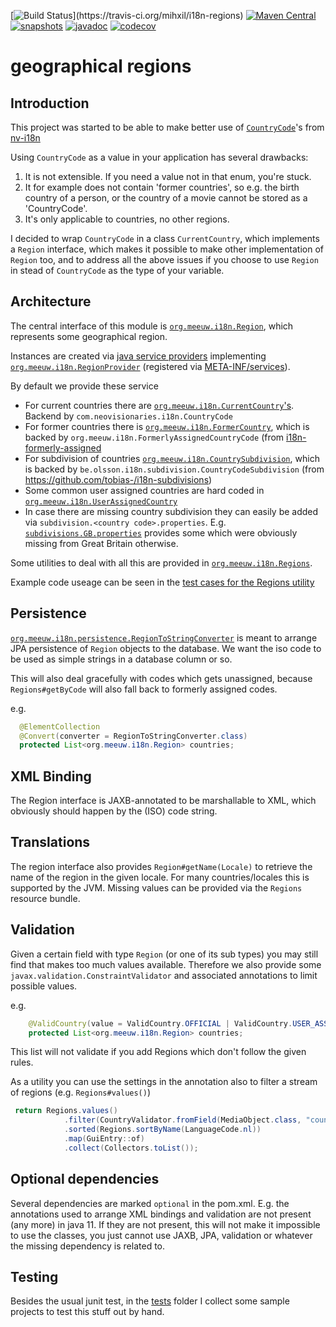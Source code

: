 [![Build Status](https://travis-ci.org/mihxil/i18n-regions.svg?)](https://travis-ci.org/mihxil/i18n-regions)
[![Maven Central](https://img.shields.io/maven-central/v/org.meeuw.i18n/i18n-regions.svg?label=Maven%20Central)](https://search.maven.org/search?q=g:%22org.meeuw.i18n%22)
[![snapshots](https://img.shields.io/nexus/s/https/oss.sonatype.org/org.meeuw.i18n/i18n-regions.svg)](https://oss.sonatype.org/content/repositories/staging/org/meeuw/i18n/)
[![javadoc](http://www.javadoc.io/badge/org.meeuw.i18n/i18n-regions.svg?color=blue)](http://www.javadoc.io/doc/org.meeuw.i18n/i18n-regions)
[![codecov](https://codecov.io/gh/mihxil/i18n-regions/branch/master/graph/badge.svg)](https://codecov.io/gh/mihxil/i18n-regions)


geographical regions
=============

Introduction
---
This project was started to be able to make better use of [`CountryCode`](https://github.com/TakahikoKawasaki/nv-i18n/blob/master/src/main/java/com/neovisionaries/i18n/CountryCode.java)'s from [nv-i18n](https://github.com/TakahikoKawasaki/nv-i18n)

Using `CountryCode` as a value in your application has several drawbacks:

1. It is not extensible. If you need a value not in that enum, you're stuck.
2. It for example does not contain 'former countries', so e.g. the birth country of a person, or the country of a movie cannot be stored as a 'CountryCode'.
3. It's only applicable to countries, no other regions.

I decided to wrap `CountryCode` in a class `CurrentCountry`, which implements a `Region` interface, which makes it possible to make other implementation of `Region` too, and to address all the above issues if you choose to use `Region` in stead of `CountryCode` as the type of your variable.


Architecture
---
The central interface of this module is [`org.meeuw.i18n.Region`](src/main/java/org/meeuw/i18n/Region.java), which represents some geographical region.

Instances are created via  [java service providers](https://www.baeldung.com/java-spi) implementing [`org.meeuw.i18n.RegionProvider`](src/main/java/org/meeuw/i18n/RegionProvider.java) (registered via [META-INF/services](src/main/resourcces/META-INF/services/org.meeuw.i18n.RegionProvider)).

By default we provide these service 

- For current countries there are [`org.meeuw.i18n.CurrentCountry`'s](src/main/java/org/meeuw/i18n/CurrentCountry.java). Backend by `com.neovisionaries.i18n.CountryCode`
- For former countries there is [`org.meeuw.i18n.FormerCountry`](src/main/java/org/meeuw/i18n/FormerCountry.java), which is backed by  `org.meeuw.i18n.FormerlyAssignedCountryCode` (from [i18n-formerly-assigned](https://github.com/mihxil/i18n-formerly-assigned)
- For subdivision of countries [`org.meeuw.i18n.CountrySubdivision`](src/main/java/org/meeuw/i18n/CountrySubdivision.java), which is backed by 
`be.olsson.i18n.subdivision.CountryCodeSubdivision` (from https://github.com/tobias-/i18n-subdivisions)
- Some common user assigned countries are  hard coded in [`org.meeuw.i18n.UserAssignedCountry`](src/main/java/org/meeuw/i18n/UserAssignedCountry.java)
- In case there are missing country subdivision they can easily be added via `subdivision.<country code>.properties`. E.g. [`subdivisions.GB.properties`](src/main/resources/subdivisions.GB.properties) provides some which were obviously missing from Great Britain otherwise.


Some utilities to deal with all this are provided in [`org.meeuw.i18n.Regions`](src/main/java/org/meeuw/i18n/Regions.java). 

Example code useage can be seen in the [test cases for the Regions utility](src/test/java/org/meeuw/i18n/RegionsTest.java)
 

Persistence
-----------
[`org.meeuw.i18n.persistence.RegionToStringConverter`](src/main/java/org/meeuw/i18n/persistence/.RegionToStringConverter.java) is meant to arrange JPA persistence of `Region` objects to the database. We want the iso code to be used as simple strings in a database column or so.

This will also deal gracefully with codes which gets unassigned, because `Regions#getByCode` will also fall back to formerly assigned codes.

e.g.
```java
  @ElementCollection
  @Convert(converter = RegionToStringConverter.class)
  protected List<org.meeuw.i18n.Region> countries;
```


XML Binding
----
The Region interface is JAXB-annotated to be marshallable to XML, which obviously should happen by the (ISO) code string.

Translations
----
The region interface also provides `Region#getName(Locale)` to retrieve the name of the region in the given locale. For many countries/locales this is supported by the JVM. Missing values can be provided via the `Regions` resource bundle.

Validation
-----
Given a certain field with type `Region` (or one of its sub types) you may still find that makes too much values available. Therefore we also provide some `javax.validation.ConstraintValidator` and associated annotations to limit possible values.

e.g.
```java
    @ValidCountry(value = ValidCountry.OFFICIAL | ValidCountry.USER_ASSIGNED | ValidCountry.FORMER, includes = {"GB-ENG", "GB-NIR", "GB-SCT", "GB-WLS"})
    protected List<org.meeuw.i18n.Region> countries;
```

This list will not validate if you add Regions which don't follow the given rules.

As a utility you can use the settings in the annotation also to filter a stream of regions (e.g. `Regions#values()`)
```java 
 return Regions.values()
            .filter(CountryValidator.fromField(MediaObject.class, "countries"))
            .sorted(Regions.sortByName(LanguageCode.nl))
            .map(GuiEntry::of)
            .collect(Collectors.toList());
```

Optional dependencies
----
Several dependencies are marked `optional` in the pom.xml. E.g. the annotations used to arrange XML bindings and validation are not present (any more) in java 11. If they are not present, this will not make it impossible to use the classes, you just cannot use JAXB, JPA, validation or whatever the missing dependency is related to.


Testing
----
Besides the usual junit test, in the [tests](tests) folder I collect some sample projects to test this stuff out by hand.



